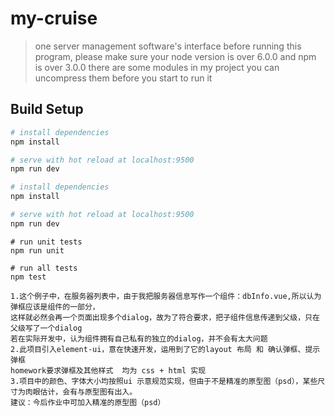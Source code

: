 # my-cruise

> one server management software's interface
before running this program, please make sure your node version is over 6.0.0 and npm is over 3.0.0
there are some modules in my project you can uncompress them before you start to run it

## Build Setup

``` bash server
# install dependencies
npm install

# serve with hot reload at localhost:9500
npm run dev

``` 

``` bash
# install dependencies
npm install

# serve with hot reload at localhost:9500
npm run dev

``` 


``` Unfinished
# run unit tests
npm run unit

# run all tests
npm test
```


``` some problems about this homework
1.这个例子中，在服务器列表中，由于我把服务器信息写作一个组件：dbInfo.vue,所以认为弹框应该是组件的一部分，
这样就必然会再一个页面出现多个dialog，故为了符合要求，把子组件信息传递到父级，只在父级写了一个dialog
若在实际开发中，认为组件拥有自己私有的独立的dialog，并不会有太大问题
2.此项目引入element-ui，意在快速开发，运用到了它的layout 布局 和 确认弹框、提示弹框
homework要求弹框及其他样式  均为 css + html 实现
3.项目中的颜色、字体大小均按照ui 示意规范实现，但由于不是精准的原型图（psd），某些尺寸为肉眼估计，会有与原型图有出入。
建议：今后作业中可加入精准的原型图（psd）

``` 


